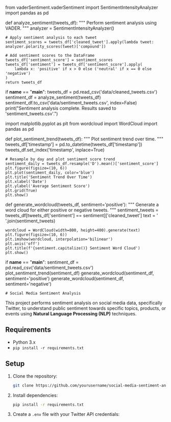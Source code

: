 from vaderSentiment.vaderSentiment import SentimentIntensityAnalyzer
import pandas as pd

def analyze_sentiment(tweets_df):
    """
    Perform sentiment analysis using VADER.
    """
    analyzer = SentimentIntensityAnalyzer()
    
    # Apply sentiment analysis to each tweet
    sentiment_scores = tweets_df['cleaned_tweet'].apply(lambda tweet: analyzer.polarity_scores(tweet)['compound'])
    
    # Add sentiment scores to the DataFrame
    tweets_df['sentiment_score'] = sentiment_scores
    tweets_df['sentiment'] = tweets_df['sentiment_score'].apply(
        lambda x: 'positive' if x > 0 else ('neutral' if x == 0 else 'negative')
    )
    return tweets_df

if __name__ == "__main__":
    tweets_df = pd.read_csv('data/cleaned_tweets.csv')
    sentiment_df = analyze_sentiment(tweets_df)
    sentiment_df.to_csv('data/sentiment_tweets.csv', index=False)
    print("Sentiment analysis complete. Results saved to 'sentiment_tweets.csv'.")

import matplotlib.pyplot as plt
from wordcloud import WordCloud
import pandas as pd

def plot_sentiment_trend(tweets_df):
    """
    Plot sentiment trend over time.
    """
    tweets_df['timestamp'] = pd.to_datetime(tweets_df['timestamp'])
    tweets_df.set_index('timestamp', inplace=True)
    
    # Resample by day and plot sentiment score trend
    sentiment_daily = tweets_df.resample('D').mean()['sentiment_score']
    plt.figure(figsize=(10, 6))
    plt.plot(sentiment_daily, color='blue')
    plt.title('Sentiment Trend Over Time')
    plt.xlabel('Date')
    plt.ylabel('Average Sentiment Score')
    plt.grid(True)
    plt.show()

def generate_wordcloud(tweets_df, sentiment='positive'):
    """
    Generate a word cloud for either positive or negative tweets.
    """
    sentiment_tweets = tweets_df[tweets_df['sentiment'] == sentiment]['cleaned_tweet']
    text = ' '.join(sentiment_tweets)
    
    wordcloud = WordCloud(width=800, height=400).generate(text)
    plt.figure(figsize=(10, 6))
    plt.imshow(wordcloud, interpolation='bilinear')
    plt.axis('off')
    plt.title(f'{sentiment.capitalize()} Sentiment Word Cloud')
    plt.show()

if __name__ == "__main__":
    sentiment_df = pd.read_csv('data/sentiment_tweets.csv')
    plot_sentiment_trend(sentiment_df)
    generate_wordcloud(sentiment_df, sentiment='positive')
    generate_wordcloud(sentiment_df, sentiment='negative')

    # Social Media Sentiment Analysis

This project performs sentiment analysis on social media data, specifically Twitter, to understand public sentiment towards specific topics, products, or events using **Natural Language Processing (NLP)** techniques.

## Requirements

- Python 3.x
- `pip install -r requirements.txt`

## Setup

1. Clone the repository:
    ```bash
    git clone https://github.com/yourusername/social-media-sentiment-analysis.git
    ```

2. Install dependencies:
    ```bash
    pip install -r requirements.txt
    ```

3. Create a `.env` file with your Twitter API credentials:
   

